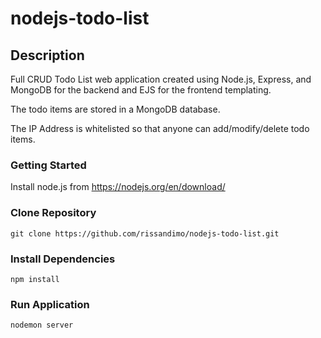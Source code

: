 # nodejs-todo-list

## Description
Full CRUD Todo List web application created using Node.js, Express, and MongoDB for the backend and EJS for the frontend templating. 

The todo items are stored in a MongoDB database. 

The IP Address is whitelisted so that anyone can add/modify/delete todo items.

### Getting Started

Install node.js from https://nodejs.org/en/download/

### Clone Repository
`git clone https://github.com/rissandimo/nodejs-todo-list.git`

### Install Dependencies
`npm install`

### Run Application
`nodemon server`
